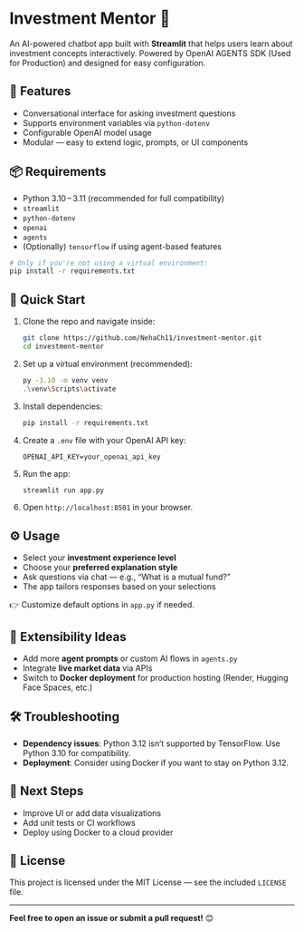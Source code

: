 # Investment Mentor 🌱

An AI-powered chatbot app built with **Streamlit** that helps users learn about investment concepts interactively. Powered by OpenAI AGENTS SDK (Used for Production) and designed for easy configuration.

## 🚀 Features

- Conversational interface for asking investment questions
- Supports environment variables via `python-dotenv`
- Configurable OpenAI model usage
- Modular — easy to extend logic, prompts, or UI components

## 📦 Requirements

- Python 3.10 – 3.11 (recommended for full compatibility)
- `streamlit`
- `python-dotenv`
- `openai`
- `agents`
- (Optionally) `tensorflow` if using agent-based features

```bash
# Only if you're not using a virtual environment:
pip install -r requirements.txt
````

## 🔧 Quick Start

1. Clone the repo and navigate inside:

   ```bash
   git clone https://github.com/NehaCh11/investment-mentor.git
   cd investment-mentor
   ```

2. Set up a virtual environment (recommended):

   ```bash
   py -3.10 -m venv venv
   .\venv\Scripts\activate
   ```

3. Install dependencies:

   ```bash
   pip install -r requirements.txt
   ```

4. Create a `.env` file with your OpenAI API key:

   ```
   OPENAI_API_KEY=your_openai_api_key
   ```

5. Run the app:

   ```bash
   streamlit run app.py
   ```

6. Open `http://localhost:8501` in your browser.

## ⚙️ Usage

* Select your **investment experience level**
* Choose your **preferred explanation style**
* Ask questions via chat — e.g., “What is a mutual fund?”
* The app tailors responses based on your selections

👉 Customize default options in `app.py` if needed.

## 🧩 Extensibility Ideas

* Add more **agent prompts** or custom AI flows in `agents.py`
* Integrate **live market data** via APIs
* Switch to **Docker deployment** for production hosting (Render, Hugging Face Spaces, etc.)

## 🛠 Troubleshooting

* **Dependency issues**: Python 3.12 isn’t supported by TensorFlow. Use Python 3.10 for compatibility.
* **Deployment**: Consider using Docker if you want to stay on Python 3.12.

## 🚧 Next Steps

* Improve UI or add data visualizations
* Add unit tests or CI workflows
* Deploy using Docker to a cloud provider

## 📄 License

This project is licensed under the MIT License — see the included `LICENSE` file.

---

**Feel free to open an issue or submit a pull request!** 😊

